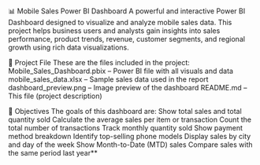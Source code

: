 📊 Mobile Sales Power BI Dashboard
A powerful and interactive Power BI Dashboard designed to visualize and analyze mobile sales data. This project helps business users and analysts gain insights into sales performance, product trends, revenue, customer segments, and regional growth using rich data visualizations.

📁 Project File
These are the files included in the project:
Mobile_Sales_Dashboard.pbix – Power BI file with all visuals and data
mobile_sales_data.xlsx – Sample sales data used in the report
dashboard_preview.png – Image preview of the dashboard
README.md – This file (project description)

🎯 Objectives
The goals of this dashboard are:
Show total sales and total quantity sold
Calculate the average sales per item or transaction
Count the total number of transactions
Track monthly quantity sold
Show payment method breakdown
Identify top-selling phone models
Display sales by city and day of the week
Show Month-to-Date (MTD) sales
Compare sales with the same period last year**
